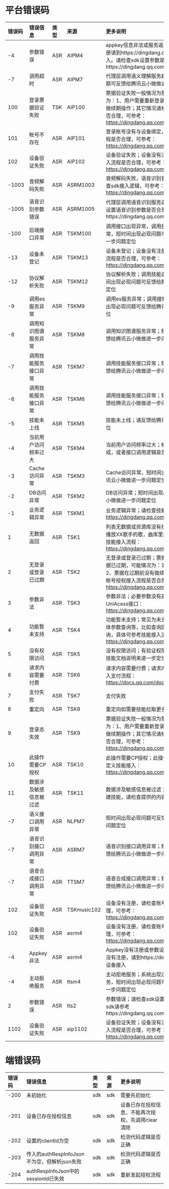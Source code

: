 # 平台错误码

| 错误码 | 错误信息 | 类型 | 来源 | 更多说明 | 
| :-------- | :-------- | :-------- | :-------- | :-------- |
| -4 | 参数错误| ASR |  AIPM4   | appkey信息非法或服务返回参数错误；Appkey注册请到https://dingdang.qq.com/tvs申请设备接入。请检查sdk设置参数是否合理，sdk请参考https://dingdang.qq.com/doc/page/219 | 
| -7 | 调用超时| ASR |  AIPM7   | 代理层调用语义理解服务超时；短时间出现必现问题可反馈给腾讯云小微做进一步问题定位 | 
| 100 | 登录票据验证失败 | TSK | AIP100  | 票据验证失败一般情况为票据已过期，可能情况为：1、用户需要重新登录；2、票据在过期前没有做续期操作；其它情况请检查帐号授权接入流程是否合理，可参考：https://dingdang.qq.com/doc/page/296 |
| 101 | 帐号不存在 | ASR |  AIP101  | 登录帐号没有与设备绑定，请检查帐号授权接入流程是否合理，可参考：https://dingdang.qq.com/doc/page/296 | 
| 102 | 设备验证失败| ASR |  AIP102  | 设备验证失败；设备没有注册，请检查账号授权接入流程是否合理，可参考：https://dingdang.qq.com/doc/page/296 | 
| -1003 | 音频解码失败| ASR |  ASRM1003  | 音频解码失败，语音识别音频数据解码失败，请检查sdk接入逻辑，可参考：https://dingdang.qq.com/doc/page/322 | 
| -1005 | 语音识别参数错误 | ASR |  ASRM1005  | 代理层调用语音识别服务返回参数错误，请检查sdk设置语音识别参数是否合理，sdk请参考https://dingdang.qq.com/doc/page/219 | 
| -100 | 后端接口异常 | ASR |  TSKM100  | 调用接口出现异常，调用技能内容提供方接口异常，短时间出现必现问题可反馈给腾讯云小微做进一步问题定位 | 
| -13 | 设备未登记 | ASR |  TSKM13  | 设备未登记；设备没有注册，请检查设备授权接入流程是否合理，可参考：https://dingdang.qq.com/doc/page/248 | 
| -12 | 协议解析失败 | ASR |  TSKM12  | 协议解析失败；调用技能返回数据解析异常，短时间出现必现问题可反馈给腾讯云小微做进一步问题定位 | 
| -9 | 调用es服务异常 | ASR |  TSKM9  | 调用es服务异常；调用搜索服务出现异常，短时间出现必现问题可反馈给腾讯云小微做进一步问题定位 | 
| -8 | 调用知识图谱服务异常 | ASR |  TSKM8  | 调用知识图谱服务异常；短时间出现必现问题可反馈给腾讯云小微做进一步问题定位 | 
| -7 | 调用技能服务接口异常 | ASR |  TSKM7  | 调用技能服务接口异常；短时间出现必现问题可反馈给腾讯云小微做进一步问题定位 | 
| -6 | 调用技能服务接口异常 | ASR |  TSKM6  | 调用技能服务接口异常；短时间出现必现问题可反馈给腾讯云小微做进一步问题定位 | 
| -5 | 技能未上线 | ASR |  TSKM5  | 技能未上线；请反馈给腾讯云小微做进一步问题定位 | 
| -4 | 当前用户访问频率过大 | ASR |  TSKM4  | 当前用户访问频率过大；检查GUID是否按设备生成，或者接口调用逻辑是否出现异常 | 
| -3 | Cache访问异常 | ASR |  TSKM3  | Cache访问异常，短时间出现必现问题可反馈给腾讯云小微做进一步问题定位 | 
| -2 | DB访问异常 | ASR |  TSKM2  | DB访问异常；短时间出现必现问题可反馈给腾讯云小微做进一步问题定位 | 
| -1 | 业务逻辑异常 | ASR |  TSKM1  | 业务逻辑异常；请检查技能接入流程，可参考：https://dingdang.qq.com/doc/page/294 | 
| 1 | 无数据返回 | ASR |  TSK1  | 列表无数据或资源库没有找到所需要的数据；比如播放XX歌手的歌，曲库里并没有这个歌手，可参考技能接入流程：https://dingdang.qq.com/doc/page/294 | 
| 2 | 无登录或登录已过期 | ASR |  TSK2  | 无登录或登录已过期；票据验证失败一般情况为票据已过期，可能情况为：1、用户需要重新登录；2、票据在过期前没有做续期操作；其它情况请检查帐号授权接入流程是否合理，可参考：https://dingdang.qq.com/doc/page/296 | 
| 3 | 参数非法 | ASR |  TSK3  | 参数非法；必要参数没有提取到，一般常见于UniAcess接口：https://dingdang.qq.com/doc/page/344 | 
| 4 | 功能暂未支持 | ASR |  TSK4  | 功能暂未支持；常见为未支持的意图或未支持的实体参数查询等，比如查询国外非主流城市的天气查询，具体可参考技能接入流程：https://dingdang.qq.com/doc/page/294 | 
| 5 | 没有权限访问 | ASR |  TSK5  | 没有权限访问；有验证权限要求，具体根据接口或技能文档说明来进一步定位 | 
| 6 | 请求内容需要付费 | ASR |  TSK6  | 请求内容需要付费；请求内容需要付费，可参考接入支付流程：https://docs.qq.com/doc/DQkZzaUxzbWFvaFhm | 
| 7 | 支付失败 | ASR |  TSK7  | 支付失败 | 
| 8 | 重定向 | ASR |  TSK8  | 重定向如需要技能拉取更多数据 | 
| 9 | 登录态失效 | ASR |  TSK9  | 票据验证失败一般情况为票据已过期，可能情况为：1、用户需要重新登录；2、票据在过期前没有做续期操作；其它情况请检查帐号授权接入流程是否合理，可参考：https://dingdang.qq.com/doc/page/296 | 
| 10 | 此操作需要CP授权 | ASR |  TSK10  | 此操作需要CP授权；此操作需要CP授权，请确认自定义技能接入：https://dingdang.qq.com/doc/page/88 | 
| 11 | 数据涉及敏感信息被过滤 | ASR |  TSK11  | 数据涉及敏感信息被过滤；涉敏感情况，如果是自建技能，请检查提供的内容是否合法合规 | 
| -7 | 语义接口调用异常 | ASR |  NLPM7  | 短时间出现必现问题可反馈给腾讯云小微做进一步问题定位 | 
| -7 | 语音识别接口调用异常 | ASR |  ASRM7  | 语音识别接口调用异常；短时间出现必现问题可反馈给腾讯云小微做进一步问题定位 | 
| -7 | 语音合成接口调用异常 | ASR |  TTSM7  | 语音合成接口调用异常；短时间出现必现问题可反馈给腾讯云小微做进一步问题定位 | 
| 102 | 设备验证失败 | ASR |  TSKmusic102  | 设备没有注册，请检查账号授权接入流程是否合理，可参考：https://dingdang.qq.com/doc/page/296 | 
| 102 | 设备验证失败 | ASR |  asrm4  | 设备没有注册，请检查账号授权接入流程是否合理，可参考：https://dingdang.qq.com/doc/page/296 | 
| -4 | Appkey非法 | ASR |  asrm4  | Appkey没有注册或参数设置校验不通过；Appkey没有注册，请到https://dingdang.qq.com/tvs 申请设备接入 | 
| -4 | 主动拒绝服务 | ASR |  ttsm4  | 主动拒绝服务；系统出现过载情况，主动拒绝服务，短时间出现必现问题可反馈给腾讯云小微做进一步问题定位 | 
| 2 | 参数错误 | ASR |  tts2  | 参数错误；请检查sdk设置语音合成参数是否合理，sdk请参考https://dingdang.qq.com/doc/page/219 | 
| 1102 | 设备验证失败 | ASR |  aip1102  | 设备验证失败；设备没有注册，请检查账号授权接入流程是否合理，可参考：https://dingdang.qq.com/doc/page/296 | 


# 端错误码

| 错误码 | 错误信息 | 类型 | 来源 | 更多说明 | 
| :-------- | :-------- | :-------- | :-------- | :-------- | 
| -200 | 未初始化| sdk |  sdk | 需要先初始化 | 
| -201 | 设备已存在授权信息| sdk | sdk | 设备已存在授权信息，不能再次授权，先调用clear清除 | 
| -202 | 设置的clientId为空 | sdk | sdk | 检测代码逻辑是否正确 | 
| -203 | 传入的authRespInfoJson不为空，但解析json失败 | sdk | sdk | 检测代码逻辑是否正确 | 
| -204 | authRespInfoJson中的sessionId已失效 | sdk | sdk | 重新发起授权流程 | 

